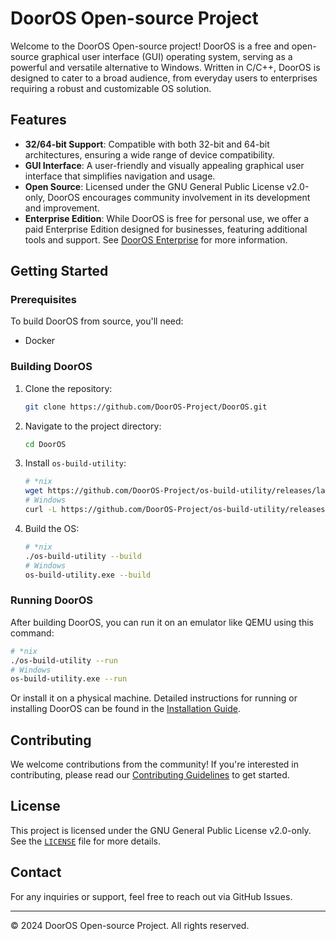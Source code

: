# DoorOS Open-source Project

Welcome to the DoorOS Open-source project! DoorOS is a free and open-source graphical user interface (GUI) operating system, serving as a powerful and versatile alternative to Windows. Written in C/C++, DoorOS is designed to cater to a broad audience, from everyday users to enterprises requiring a robust and customizable OS solution.

## Features

- **32/64-bit Support**: Compatible with both 32-bit and 64-bit architectures, ensuring a wide range of device compatibility.
- **GUI Interface**: A user-friendly and visually appealing graphical user interface that simplifies navigation and usage.
- **Open Source**: Licensed under the GNU General Public License v2.0-only, DoorOS encourages community involvement in its development and improvement.
- **Enterprise Edition**: While DoorOS is free for personal use, we offer a paid Enterprise Edition designed for businesses, featuring additional tools and support. See [DoorOS Enterprise](README-Enterprise.md) for more information.

## Getting Started

### Prerequisites

To build DoorOS from source, you'll need:

- Docker

### Building DoorOS

1. Clone the repository:
   ```bash
   git clone https://github.com/DoorOS-Project/DoorOS.git
   ```
2. Navigate to the project directory:
   ```bash
   cd DoorOS
   ```
3. Install `os-build-utility`:
   ```bash
   # *nix
   wget https://github.com/DoorOS-Project/os-build-utility/releases/latest/download/os-build-utility-linux -O os-build-utility && chmod +x os-build-utility
   # Windows
   curl -L https://github.com/DoorOS-Project/os-build-utility/releases/latest/download/os-build-utility-windows.exe -o os-build-utility.exe
   ```
4. Build the OS:
   ```bash
   # *nix
   ./os-build-utility --build
   # Windows
   os-build-utility.exe --build
   ```

### Running DoorOS

After building DoorOS, you can run it on an emulator like QEMU using this command:

```bash
# *nix
./os-build-utility --run
# Windows
os-build-utility.exe --run
```

Or install it on a physical machine. Detailed instructions for running or installing DoorOS can be found in the [Installation Guide](./INSTALL.md).

## Contributing

We welcome contributions from the community! If you're interested in contributing, please read our [Contributing Guidelines](./CONTRIBUTING.md) to get started.

## License

This project is licensed under the GNU General Public License v2.0-only. See the [`LICENSE`](./LICENSE) file for more details.

## Contact

For any inquiries or support, feel free to reach out via GitHub Issues.

---

© 2024 DoorOS Open-source Project. All rights reserved.

